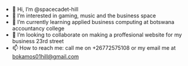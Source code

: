 - 👋 Hi, I’m @spacecadet-hill
- 👀 I’m interested in gaming, music and the business space
- 🌱 I’m currently learning applied business computing at botswana accountancy college
- 💞️ I’m looking to collaborate on making a proffesional website for my business 23rd street
- 📫 How to reach me: call me on +26772575108 or my email me at bokamos01hill@gmail.com

<!---
spacecadet-hill/spacecadet-hill is a ✨ special ✨ repository because its `README.md` (this file) appears on your GitHub profile.
You can click the Preview link to take a look at your changes.
--->
